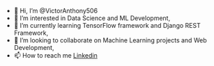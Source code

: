 - 👋 Hi, I’m @VictorAnthony506
- 👀 I’m interested in Data Science and ML Development,
- 🌱 I’m currently learning TensorFlow framework and Django REST Framework,
- 💞️ I’m looking to collaborate on Machine Learning projects and Web Development,
- 📫 How to reach me [Linkedin](www.linkedin.com/in/victor-o-b49760138)


<!---
VictorAnthony506/VictorAnthony506 is a ✨ special ✨ repository because its `README.md` (this file) appears on your GitHub profile.
You can click the Preview link to take a look at your changes.
--->
